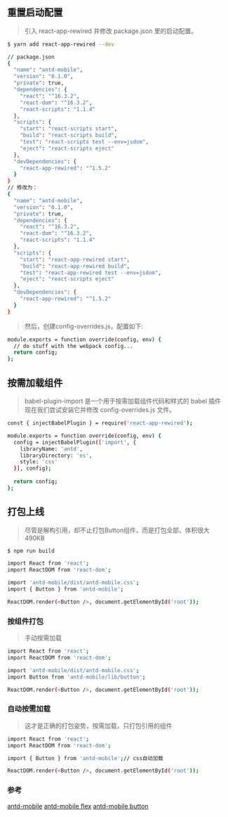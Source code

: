 ## 重置启动配置
> 引入 react-app-rewired 并修改 package.json 里的启动配置。
````bash
$ yarn add react-app-rewired --dev
````

````bash
// package.json
{
  "name": "antd-mobile",
  "version": "0.1.0",
  "private": true,
  "dependencies": {
    "react": "^16.3.2",
    "react-dom": "^16.3.2",
    "react-scripts": "1.1.4"
  },
  "scripts": {
    "start": "react-scripts start",
    "build": "react-scripts build",
    "test": "react-scripts test --env=jsdom",
    "eject": "react-scripts eject"
  },
  "devDependencies": {
    "react-app-rewired": "^1.5.2"
  }
}
// 修改为：
{
  "name": "antd-mobile",
  "version": "0.1.0",
  "private": true,
  "dependencies": {
    "react": "^16.3.2",
    "react-dom": "^16.3.2",
    "react-scripts": "1.1.4"
  },
  "scripts": {
    "start": "react-app-rewired start",
    "build": "react-app-rewired build",
    "test": "react-app-rewired test --env=jsdom",
    "eject": "react-scripts eject"
  },
  "devDependencies": {
    "react-app-rewired": "^1.5.2"
  }
}

````
> 然后，创建config-overrides.js，配置如下:
````bash
module.exports = function override(config, env) {
  // do stuff with the webpack config...
  return config;
};
````

## 按需加载组件
> babel-plugin-import 是一个用于按需加载组件代码和样式的 babel 插件 <br>
> 现在我们尝试安装它并修改 config-overrides.js 文件。
````bash
const { injectBabelPlugin } = require('react-app-rewired');

module.exports = function override(config, env) {
  config = injectBabelPlugin(['import', {
    libraryName: 'antd',
    libraryDirectory: 'es',
    style: 'css'
  }], config);
  
  return config;
};
````

## 打包上线
> 尽管是解构引用，却不止打包Button组件，而是打包全部，体积很大490KB
````bash
$ npm run build

import React from 'react';
import ReactDOM from 'react-dom';

import 'antd-mobile/dist/antd-mobile.css';
import { Button } from 'antd-mobile';

ReactDOM.render(<Button />, document.getElementById('root'));
````

### 按组件打包
> 手动按需加载
````bash
import React from 'react';
import ReactDOM from 'react-dom';

import 'antd-mobile/dist/antd-mobile.css';
import Button from 'antd-mobile/lib/button';

ReactDOM.render(<Button />, document.getElementById('root'));
````

### 自动按需加载
> 这才是正确的打包姿势，按需加载，只打包引用的组件
````bash
import React from 'react';
import ReactDOM from 'react-dom';

import { Button } from 'antd-mobile';// css自动加载

ReactDOM.render(<Button />, document.getElementById('root'));
````

### 参考
[antd-mobile](https://mobile.ant.design/index-cn)
[antd-mobile  flex](https://mobile.ant.design/components/flex-cn/)
[antd-mobile  button](https://mobile.ant.design/components/button-cn/)